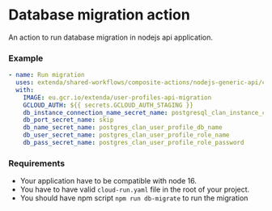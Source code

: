 # Database migration action

An action to run database migration in nodejs api application.

### Example

```yaml
- name: Run migration
  uses: extenda/shared-workflows/composite-actions/nodejs-generic-api/cloud-sql-db-migrate@master
  with:
    IMAGE: eu.gcr.io/extenda/user-profiles-api-migration
    GCLOUD_AUTH: ${{ secrets.GCLOUD_AUTH_STAGING }}
    db_instance_connection_name_secret_name: postgresql_clan_instance_connection_name
    db_port_secret_name: skip
    db_name_secret_name: postgres_clan_user_profile_db_name
    db_user_secret_name: postgres_clan_user_profile_role_name
    db_pass_secret_name: postgres_clan_user_profile_role_password
```

### Requirements

- Your application have to be compatible with node 16.
- You have to have valid ```cloud-run.yaml``` file in the root of your project.
- You should have npm script ```npm run db-migrate``` to run the migration
